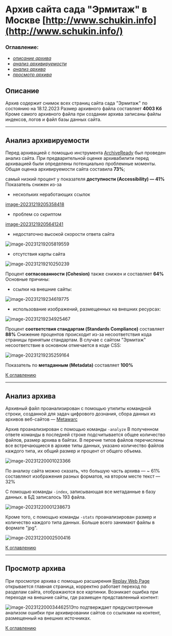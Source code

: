 # Архив сайта сада "Эрмитаж" в Москве [http://www.schukin.info](http://www.schukin.info/)

### Оглавление:

- [*описание архива*](#описание) 
- [*анализ архивируемости*](#анализ-архивабилити) 
- [*анализ архива*](#анализ-архива)
- [*просмотр архива*](#просмотр-архива)

## Описание

Архив содержит снимок всех страниц сайта сада "Эрмитаж" по состоянию на 18.12.2023
Размер архивного файла составляет **4003 Кб**
Кроме самого архивного файла при создании архива записаны файлы индексов, логов и файл базы данных сайта.

___

## Анализ архивируемости

Перед архивацией с помощью инструмента [ArchiveReady](https://archiveready.com/) был проведен анализ сайта.
При предварительной оценке архивабилити перед архивацией были определены потенциально проблемные моменты. 
Общая оценка архивируемости сайта составила **73%**; 

самый низкий процент у показателя **доступности (Accessibility) — 41%**
Показатель снижен из-за 

- нескольких неработающих ссылок

[image-20231219205358418](C:\Users\nefer\AppData\Roaming\Typora\typora-user-images\image-20231219205358418.png)

- проблем со скриптом

[image-20231219205641241](C:\Users\nefer\AppData\Roaming\Typora\typora-user-images\image-20231219205641241.png)

- недостаточно высокой скорости ответа сайта

![image-20231219205819559](C:\Users\nefer\AppData\Roaming\Typora\typora-user-images\image-20231219205819559.png)

- отсутствия карты сайта

![image-20231219210250239](C:\Users\nefer\AppData\Roaming\Typora\typora-user-images\image-20231219210250239.png)

Процент **согласованности (Cohesion)** также снижен и составляет **64%**
Основные причины:

- ссылки на внешние сайты:

![image-20231219234619775](C:\Users\nefer\AppData\Roaming\Typora\typora-user-images\image-20231219234619775.png)

- использование изображений, размещенных на внешних ресурсах:

![image-20231219234925467](C:\Users\nefer\AppData\Roaming\Typora\typora-user-images\image-20231219234925467.png)

Процент **соответствия стандартам (Standards Compliance)** составляет **88%**
Снижение процентов происходит из-за несоответствия кода страницы принятым стандартам. 
В случае с сайтом "Эрмитаж" несоответствие в основном отмечается в коде CSS:

![image-20231219235259164](C:\Users\nefer\AppData\Roaming\Typora\typora-user-images\image-20231219235259164.png)

Показатель по **метаданным (Metadata)** составляет **100%**

[К оглавлению](#оглавление)

___

## Анализ архива

Архивный файл проанализирован с помощью утилиты командной строки, созданной 
для задач цифрового дознания, сбора данных из архивов веб-сайтов — [Metawarc](https://github.com/datacoon/metawarc)

Архив проанализирован с помощью команды `-analyze`
В полученном ответе команды в последней строке подсчитывается общее количество файлов, 
размер архива в байтах. В перечне типов файлов перечислены все встречающиеся в архиве типы данных, указано количество файлов каждого типа, их общий размер и процент от общего объема.

![image-20231220001023366](C:\Users\nefer\AppData\Roaming\Typora\typora-user-images\image-20231220001023366.png)

По анализу сайта можно сказать, что большую часть архива — ~ 61% составляют изображения разных форматов, на втором месте текст — 32%

С помощью команды `-index`, записывающая все метаданные в базу данных. в БД записалось 193 файла.

![image-20231220001238673](C:\Users\nefer\AppData\Roaming\Typora\typora-user-images\image-20231220001238673.png)

Кроме того, с помощью команды `-stats` проанализирован размер и количество каждого типа данных. Больше всего занимают файлы в формате "jpg".

![image-20231220002500416](C:\Users\nefer\AppData\Roaming\Typora\typora-user-images\image-20231220002500416.png)

[К оглавлению](#оглавление)

___

## Просмотр архива

При просмотре архива с помощью расширения [Replay Web Page](https://replayweb.page/) открывается главная страница,  корректно работает переход по разделам сайта, отображаются все картинки.
Возникает ошибка при переходе на внешние сайты, где размещен представленный контент:

![image-20231220003446251](C:\Users\nefer\AppData\Roaming\Typora\typora-user-images\image-20231220003446251.png)Это подтверждает предусмотренные анализом ошибки при архивировании сайтов со ссылками на контент, размещенный на внешних источниках.

[К оглавлению](#оглавление)

